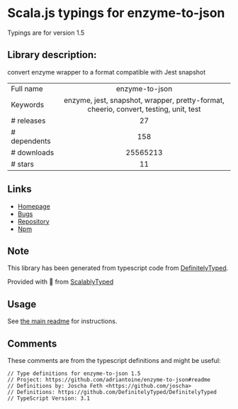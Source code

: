 
# Scala.js typings for enzyme-to-json

Typings are for version 1.5

## Library description:
convert enzyme wrapper to a format compatible with Jest snapshot

|                    |                 |
| ------------------ | :-------------: |
| Full name          | enzyme-to-json |
| Keywords           | enzyme, jest, snapshot, wrapper, pretty-format, cheerio, convert, testing, unit, test |
| # releases         | 27 |
| # dependents       | 158 |
| # downloads        | 25565213 |
| # stars            | 11 |

## Links
- [Homepage](https://github.com/adriantoine/enzyme-to-json#readme)
- [Bugs](https://github.com/adriantoine/enzyme-to-json/issues)
- [Repository](https://github.com/adriantoine/enzyme-to-json)
- [Npm](https://www.npmjs.com/package/enzyme-to-json)
    


## Note
This library has been generated from typescript code from [DefinitelyTyped](https://definitelytyped.org).

Provided with :purple_heart: from [ScalablyTyped](https://github.com/oyvindberg/ScalablyTyped)

## Usage
See [the main readme](../../readme.md) for instructions.

## Comments

These comments are from the typescript definitions and might be useful:
```
// Type definitions for enzyme-to-json 1.5
// Project: https://github.com/adriantoine/enzyme-to-json#readme
// Definitions by: Joscha Feth <https://github.com/joscha>
// Definitions: https://github.com/DefinitelyTyped/DefinitelyTyped
// TypeScript Version: 3.1

```

